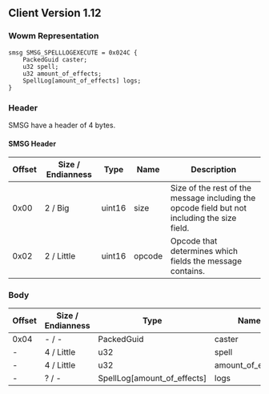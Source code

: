 ## Client Version 1.12

### Wowm Representation
```rust,ignore
smsg SMSG_SPELLLOGEXECUTE = 0x024C {
    PackedGuid caster;    
    u32 spell;    
    u32 amount_of_effects;    
    SpellLog[amount_of_effects] logs;    
}

```
### Header
SMSG have a header of 4 bytes.

#### SMSG Header
| Offset | Size / Endianness | Type   | Name   | Description |
| ------ | ----------------- | ------ | ------ | ----------- |
| 0x00   | 2 / Big           | uint16 | size   | Size of the rest of the message including the opcode field but not including the size field.|
| 0x02   | 2 / Little        | uint16 | opcode | Opcode that determines which fields the message contains.|
### Body
| Offset | Size / Endianness | Type | Name | Description |
| ------ | ----------------- | ---- | ---- | ----------- |
| 0x04 | - / - | PackedGuid | caster |  |
| - | 4 / Little | u32 | spell |  |
| - | 4 / Little | u32 | amount_of_effects |  |
| - | ? / - | SpellLog[amount_of_effects] | logs |  |
